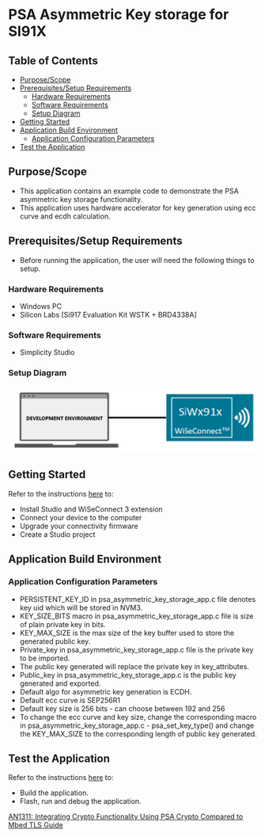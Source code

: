 # PSA Asymmetric Key storage for SI91X

## Table of Contents

- [Purpose/Scope](#purposescope)
- [Prerequisites/Setup Requirements](#prerequisitessetup-requirements)
  - [Hardware Requirements](#hardware-requirements)
  - [Software Requirements](#software-requirements)
  - [Setup Diagram](#setup-diagram)
- [Getting Started](#getting-started)
- [Application Build Environment](#application-build-environment)
  - [Application Configuration Parameters](#application-configuration-parameters)
- [Test the Application](#test-the-application)

## Purpose/Scope 

- This application contains an example code to demonstrate the PSA asymmetric key storage functionality.
- This application uses hardware accelerator for key generation using ecc curve and ecdh calculation.

## Prerequisites/Setup Requirements

 - Before running the application, the user will need the following things to setup.

### Hardware Requirements	

  - Windows PC 
  - Silicon Labs [Si917 Evaluation Kit WSTK + BRD4338A]

### Software Requirements

- Simplicity Studio

### Setup Diagram
 
  ![Figure: Introduction](resources/readme/image508a.png)

## Getting Started

Refer to the instructions [here](https://docs.silabs.com/wiseconnect/latest/wiseconnect-getting-started/) to:

- Install Studio and WiSeConnect 3 extension
- Connect your device to the computer
- Upgrade your connectivity firmware
- Create a Studio project

## Application Build Environment

### Application Configuration Parameters

 * PERSISTENT_KEY_ID in psa_asymmetric_key_storage_app.c file denotes key uid which will be stored in NVM3.
 * KEY_SIZE_BITS macro in psa_asymmetric_key_storage_app.c file is size of plain private key in bits.
 * KEY_MAX_SIZE is the max size of the key buffer used to store the generated public key. 
 * Private_key in psa_asymmetric_key_storage_app.c file is the private key to be imported.
 * The public key generated will replace the private key in key_attributes.
 * Public_key in psa_asymmetric_key_storage_app.c is the public key generated and exported.
 * Default algo for asymmetric key generation is ECDH.
 * Default ecc curve is SEP256R1
 * Default key size is 256 bits - can choose between 192 and 256
 * To change the ecc curve and key size, change the corresponding macro in psa_asymmetric_key_storage_app.c - psa_set_key_type() and change the KEY_MAX_SIZE to the corresponding length of public key generated. 

## Test the Application

Refer to the instructions [here](https://docs.silabs.com/wiseconnect/latest/wiseconnect-getting-started/) to:

- Build the application.
- Flash, run and debug the application.

[AN1311: Integrating Crypto Functionality Using PSA Crypto Compared to Mbed TLS Guide](https://www.silabs.com/documents/public/application-notes/an1311-mbedtls-psa-crypto-porting-guide.pdf)